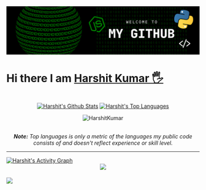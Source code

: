 <img src="https://github.com/HarshitKumar9030/HarshitKumar9030/blob/master/images/github.png">

# Hi there I am [Harshit Kumar 🖐️][website]
<br />

  <div align="center">
    <a href="#"><img alt="Harshit's Github Stats" src="https://github-readme-stats.vercel.app/api?username=harshitkumar9030&show_icons=true&include_all_commits=true&count_private=true&theme=react&hide_border=true&bg_color=0D1117&title_color=5ce1e6&icon_color=5ce1e6" height="200"/></a>
    <a href="#"><img alt="Harshit's Top Languages" src="https://github-readme-stats.vercel.app/api/top-langs/?username=harshitkumar9030&langs_count=10&layout=compact&theme=react&hide_border=true&bg_color=0D1117&title_color=5ce1e6&icon_color=5ce1e6" height="200"/></a>
     <p align="center"> <img src="https://komarev.com/ghpvc/?username=harshitkumar9030&label=Profile%20views&color=0e75b6&style=flat" alt="HarshitKumar" /> </p>
    <br/>
    <i><b>Note:</b> Top languages is only a metric of the languages my public code consists of and doesn't reflect experience or skill level.</i>
  </div>

  <hr/>

  <div>
    <a href="#"><img alt="Harshit's Activity Graph" src="https://activity-graph.herokuapp.com/graph?username=harshitkumar9030&custom_title=Harshit%20Kumar's%20Contribution%20Graph&bg_color=0D1117&color=5ce1e6&line=FFFFFF&point=5ce1e6&hide_border=true" /></a>
  <div>
  <div align="center">
  <img src="https://github-profile-trophy.vercel.app/?username=harshitkumar9030&column=8&theme=onedark" />
</div>
</div>
   
<br/>



<img src="https://raw.githubusercontent.com/halfrost/halfrost/master/icons/header_.png">










[website]: https://www.harshitkumar.tech
